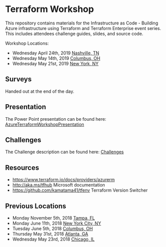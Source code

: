 # Terraform Workshop

This repository contains materials for the Infrastructure as Code - Building Azure infrastructure using Terraform and Terraform Enterprise event series. This includes attendees challenge guides, slides, and source code.

Workshop Locations:

- Wednesday April 24th, 2019 [Nashville, TN](http://www.cvent.com/d/l6qs97)
- Wednesday May 14th, 2019 [Columbus, OH](http://www.cvent.com/d/86qcx5)
- Wednesday May 21st, 2019 [New York, NY](http://www.cvent.com/d/06qw2x)

## Surveys

Handed out at the end of the day.

## Presentation

The Power Point presentation can be found here: [AzureTerraformWorkshopPresentation](docs/AzureTerraformWorkshopPresentation.pptx)

## Challenges

The Challenge description can be found here: [Challenges](challenges.md)

## Resources

- https://www.terraform.io/docs/providers/azurerm
- http://aka.ms/tfhub Microsoft documentation
- https://github.com/kamatama41/tfenv Terraform Version Switcher

## Previous Locations

- Monday November 5th, 2018 [Tampa, FL](https://www.cardinalsolutions.com/events/2018/11/11-5-18-tpainfracstructureascode)
- Monday June 11th, 2018 [New York City, NY](https://www.eventbrite.com/e/provision-and-manage-microsoft-azure-infrastructure-tickets-46152026955)
- Tuesday June 5th, 2018 [Columbus, OH](https://www.eventbrite.com/e/provision-and-manage-microsoft-azure-infrastructure-tickets-45781193783)
- Thursday May 31st, 2018 [Atlanta, GA](https://www.eventbrite.com/e/provision-and-manage-microsoft-azure-infrastructure-tickets-44854601320)
- Wednesday May 23rd, 2018 [Chicago, IL](https://www.eventbrite.com/e/provision-and-manage-microsoft-azure-infrastructure-tickets-45562831656)
